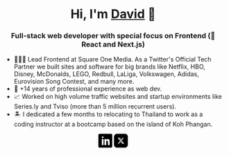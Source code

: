 <h1 align="center">Hi, I'm <a href="https://davidmaillo.com" target="_blank">David</a> 👋</h1>

<h3 align="center">Full-stack web developer with special focus on Frontend (💙 React and Next.js)</h3>

- 👨🏻‍💻 Lead Frontend at Square One Media. As a Twitter's Official Tech Partner we built sites and software for big brands like Netflix, HBO, Disney, McDonalds, LEGO, Redbull, LaLiga, Volkswagen, Adidas, Eurovision Song Contest, and many more.
- 🌇 +14 years of professional experience as web dev.
- 📈 Worked on high volume traffic websites and startup environments like Series.ly and Tviso (more than 5 million recurrent users).
- 🏝 I dedicated a few months to relocating to Thailand to work as a coding instructor at a bootcamp based on the island of Koh Phangan.


<p align="center">
  <a href="https://www.linkedin.com/in/davidmaillo"><img alt="LinkedIn" title="LinkedIn" height="32" width="32" src="assets/linkedin-black.svg"></a>
  <a href="https://twitter.com/davidmaillo"><img alt="Twitter" title="Twitter" height="32" width="32" src="assets/x.svg"></a>
</p>
